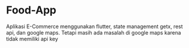 # Food-App
Aplikasi E-Commerce menggunakan flutter, state management getx, rest api, dan google maps. Tetapi masih ada masalah di google maps karena tidak memiliki api key
